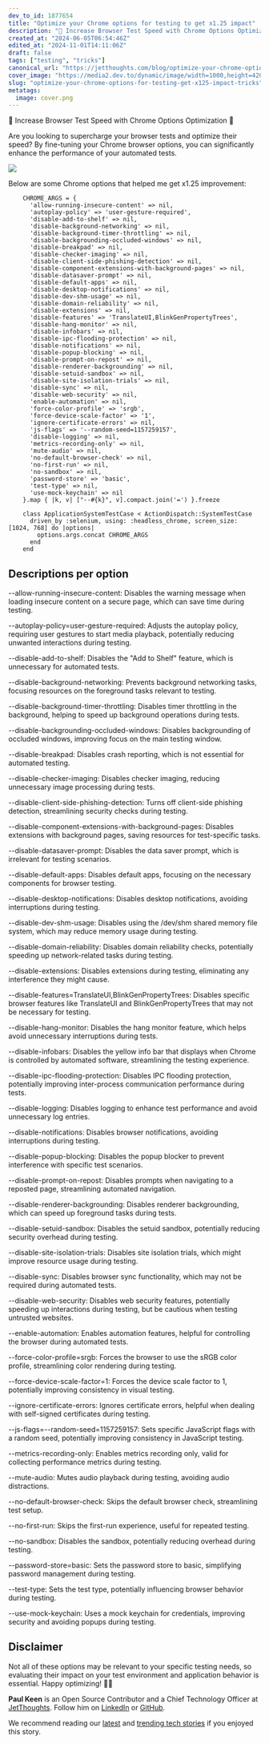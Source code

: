 ```yaml
---
dev_to_id: 1877654
title: "Optimize your Chrome options for testing to get x1.25 impact"
description: "🚀 Increase Browser Test Speed with Chrome Options Optimization 🚀  Are you looking to supercharge your..."
created_at: "2024-06-05T06:54:46Z"
edited_at: "2024-11-01T14:11:06Z"
draft: false
tags: ["testing", "tricks"]
canonical_url: "https://jetthoughts.com/blog/optimize-your-chrome-options-for-testing-get-x125-impact-tricks/"
cover_image: "https://media2.dev.to/dynamic/image/width=1000,height=420,fit=cover,gravity=auto,format=auto/https%3A%2F%2Fraw.githubusercontent.com%2Fjetthoughts%2Fjetthoughts.github.io%2Fmaster%2Fstatic%2Fassets%2Fimg%2Fblog%2Foptimize-your-chrome-options-for-testing-get-x125-impact-tricks%2Ffile_0.png"
slug: "optimize-your-chrome-options-for-testing-get-x125-impact-tricks"
metatags:
  image: cover.png
---
```


🚀 Increase Browser Test Speed with Chrome Options Optimization 🚀

Are you looking to supercharge your browser tests and optimize their speed? By fine-tuning your Chrome browser options, you can significantly enhance the performance of your automated tests.

![](file_0.png)

Below are some Chrome options that helped me get x1.25 improvement:
```
    CHROME_ARGS = {
      'allow-running-insecure-content' => nil,
      'autoplay-policy' => 'user-gesture-required',
      'disable-add-to-shelf' => nil,
      'disable-background-networking' => nil,
      'disable-background-timer-throttling' => nil,
      'disable-backgrounding-occluded-windows' => nil,
      'disable-breakpad' => nil,
      'disable-checker-imaging' => nil,
      'disable-client-side-phishing-detection' => nil,
      'disable-component-extensions-with-background-pages' => nil,
      'disable-datasaver-prompt' => nil,
      'disable-default-apps' => nil,
      'disable-desktop-notifications' => nil,
      'disable-dev-shm-usage' => nil,
      'disable-domain-reliability' => nil,
      'disable-extensions' => nil,
      'disable-features' => 'TranslateUI,BlinkGenPropertyTrees',
      'disable-hang-monitor' => nil,
      'disable-infobars' => nil,
      'disable-ipc-flooding-protection' => nil,
      'disable-notifications' => nil,
      'disable-popup-blocking' => nil,
      'disable-prompt-on-repost' => nil,
      'disable-renderer-backgrounding' => nil,
      'disable-setuid-sandbox' => nil,
      'disable-site-isolation-trials' => nil,
      'disable-sync' => nil,
      'disable-web-security' => nil,
      'enable-automation' => nil,
      'force-color-profile' => 'srgb',
      'force-device-scale-factor' => '1',
      'ignore-certificate-errors' => nil,
      'js-flags' => '--random-seed=1157259157',
      'disable-logging' => nil,
      'metrics-recording-only' => nil,
      'mute-audio' => nil,
      'no-default-browser-check' => nil,
      'no-first-run' => nil,
      'no-sandbox' => nil,
      'password-store' => 'basic',
      'test-type' => nil,
      'use-mock-keychain' => nil
    }.map { |k, v| ["--#{k}", v].compact.join('=') }.freeze
    
    class ApplicationSystemTestCase < ActionDispatch::SystemTestCase
      driven_by :selenium, using: :headless_chrome, screen_size: [1024, 768] do |options|
        options.args.concat CHROME_ARGS
      end
    end
```
## Descriptions per option

--allow-running-insecure-content: Disables the warning message when loading insecure content on a secure page, which can save time during testing.

--autoplay-policy=user-gesture-required: Adjusts the autoplay policy, requiring user gestures to start media playback, potentially reducing unwanted interactions during testing.

--disable-add-to-shelf: Disables the "Add to Shelf" feature, which is unnecessary for automated tests.

--disable-background-networking: Prevents background networking tasks, focusing resources on the foreground tasks relevant to testing.

--disable-background-timer-throttling: Disables timer throttling in the background, helping to speed up background operations during tests.

--disable-backgrounding-occluded-windows: Disables backgrounding of occluded windows, improving focus on the main testing window.

--disable-breakpad: Disables crash reporting, which is not essential for automated testing.

--disable-checker-imaging: Disables checker imaging, reducing unnecessary image processing during tests.

--disable-client-side-phishing-detection: Turns off client-side phishing detection, streamlining security checks during testing.

--disable-component-extensions-with-background-pages: Disables extensions with background pages, saving resources for test-specific tasks.

--disable-datasaver-prompt: Disables the data saver prompt, which is irrelevant for testing scenarios.

--disable-default-apps: Disables default apps, focusing on the necessary components for browser testing.

--disable-desktop-notifications: Disables desktop notifications, avoiding interruptions during testing.

--disable-dev-shm-usage: Disables using the /dev/shm shared memory file system, which may reduce memory usage during testing.

--disable-domain-reliability: Disables domain reliability checks, potentially speeding up network-related tasks during testing.

--disable-extensions: Disables extensions during testing, eliminating any interference they might cause.

--disable-features=TranslateUI,BlinkGenPropertyTrees: Disables specific browser features like TranslateUI and BlinkGenPropertyTrees that may not be necessary for testing.

--disable-hang-monitor: Disables the hang monitor feature, which helps avoid unnecessary interruptions during tests.

--disable-infobars: Disables the yellow info bar that displays when Chrome is controlled by automated software, streamlining the testing experience.

--disable-ipc-flooding-protection: Disables IPC flooding protection, potentially improving inter-process communication performance during tests.

--disable-logging: Disables logging to enhance test performance and avoid unnecessary log entries.

--disable-notifications: Disables browser notifications, avoiding interruptions during testing.

--disable-popup-blocking: Disables the popup blocker to prevent interference with specific test scenarios.

--disable-prompt-on-repost: Disables prompts when navigating to a reposted page, streamlining automated navigation.

--disable-renderer-backgrounding: Disables renderer backgrounding, which can speed up foreground tasks during tests.

--disable-setuid-sandbox: Disables the setuid sandbox, potentially reducing security overhead during testing.

--disable-site-isolation-trials: Disables site isolation trials, which might improve resource usage during testing.

--disable-sync: Disables browser sync functionality, which may not be required during automated tests.

--disable-web-security: Disables web security features, potentially speeding up interactions during testing, but be cautious when testing untrusted websites.

--enable-automation: Enables automation features, helpful for controlling the browser during automated tests.

--force-color-profile=srgb: Forces the browser to use the sRGB color profile, streamlining color rendering during testing.

--force-device-scale-factor=1: Forces the device scale factor to 1, potentially improving consistency in visual testing.

--ignore-certificate-errors: Ignores certificate errors, helpful when dealing with self-signed certificates during testing.

--js-flags=--random-seed=1157259157: Sets specific JavaScript flags with a random seed, potentially improving consistency in JavaScript testing.

--metrics-recording-only: Enables metrics recording only, valid for collecting performance metrics during testing.

--mute-audio: Mutes audio playback during testing, avoiding audio distractions.

--no-default-browser-check: Skips the default browser check, streamlining test setup.

--no-first-run: Skips the first-run experience, useful for repeated testing.

--no-sandbox: Disables the sandbox, potentially reducing overhead during testing.

--password-store=basic: Sets the password store to basic, simplifying password management during testing.

--test-type: Sets the test type, potentially influencing browser behavior during testing.

--use-mock-keychain: Uses a mock keychain for credentials, improving security and avoiding popups during testing.

## Disclaimer

Not all of these options may be relevant to your specific testing needs, so evaluating their impact on your test environment and application behavior is essential. Happy optimizing! 🚀💨

**Paul Keen** is an Open Source Contributor and a Chief Technology Officer at [JetThoughts](https://www.jetthoughts.com). Follow him on [LinkedIn](https://www.linkedin.com/in/paul-keen/) or [GitHub](https://github.com/pftg).

We recommend reading our [latest](https://jtway.co/latest) and [trending tech stories](https://jtway.co/trending) if you enjoyed this story.
